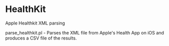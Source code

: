 # HealthKit
Apple Healthkit XML parsing

parse_healthkit.pl - Parses the XML file from Apple's Health App on iOS and produces a CSV file of the results.

